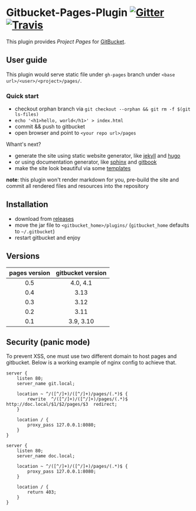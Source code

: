 
# Gitbucket-Pages-Plugin [![Gitter](https://img.shields.io/gitter/room/gitbucket/gitbucket.js.svg?style=flat-square)](https://gitter.im/gitbucket/gitbucket) [![Travis](https://img.shields.io/travis/yaroot/gitbucket-pages-plugin.svg?style=flat-square)](https://travis-ci.org/yaroot/gitbucket-pages-plugin)

This plugin provides *Project Pages* for
[GitBucket](https://github.com/gitbucket/gitbucket).

## User guide

This plugin would serve static file under `gh-pages` branch under
`<base url>/<user>/<project>/pages/`.

### Quick start

- checkout orphan branch via `git checkout --orphan && git rm -f $(git ls-files)`
- `echo '<h1>hello, world</h1>' > index.html`
- commit && push to gitbucket
- open browser and point to `<your repo url>/pages`

Whant's next?

- generate the site using static website generator, like
[jekyll](http://jekyllrb.com/) and [hugo](https://gohugo.io/)
- or using documentation generator, like
[sphinx](http://www.sphinx-doc.org/en/stable/) and
[gitbook](https://www.gitbook.com/)
- make the site look beautiful via some
[templates](https://github.com/blog/1081-instantly-beautiful-project-pages)

**note**: this plugin won't render markdown for you, pre-build the
site and commit all rendered files and resources into the repository

## Installation

- download from [releases](https://github.com/yaroot/gitbucket-pages-plugin/releases)
- move the jar file to `<gitbucket_home>/plugins/` (`gitbucket_home` defaults to `~/.gitbucket`)
- restart gitbucket and enjoy

## Versions

| pages version | gitbucket version |
|     :---:     |       :---:       |
| 0.5           | 4.0, 4.1          |
| 0.4           | 3.13              |
| 0.3           | 3.12              |
| 0.2           | 3.11              |
| 0.1           | 3.9, 3.10         |


## Security (panic mode)

To prevent XSS, one must use two different domain to host pages and
gitbucket. Below is a working example of nginx config to achieve that.

```
server {
    listen 80;
    server_name git.local;

    location ~ ^/([^/]+)/([^/]+)/pages/(.*)$ {
        rewrite  ^/([^/]+)/([^/]+)/pages/(.*)$  http://doc.local/$1/$2/pages/$3  redirect;
    }

    location / {
        proxy_pass 127.0.0.1:8080;
    }
}

server {
    listen 80;
    server_name doc.local;

    location ~ ^/([^/]+)/([^/]+)/pages/(.*)$ {
        proxy_pass 127.0.0.1:8080;
    }

    location / {
        return 403;
    }
}
```

